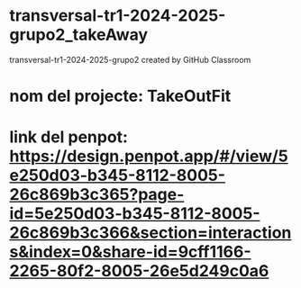 # transversal-tr1-2024-2025-grupo2_takeAway
transversal-tr1-2024-2025-grupo2 created by GitHub Classroom
# nom del projecte: TakeOutFit
# link del penpot: https://design.penpot.app/#/view/5e250d03-b345-8112-8005-26c869b3c365?page-id=5e250d03-b345-8112-8005-26c869b3c366&section=interactions&index=0&share-id=9cff1166-2265-80f2-8005-26e5d249c0a6
